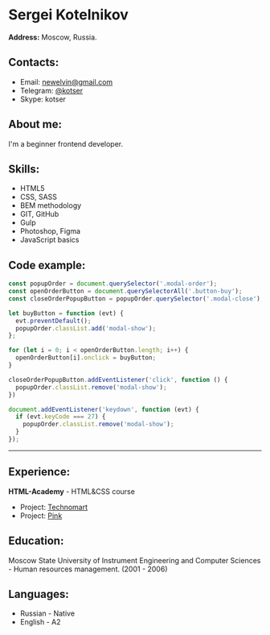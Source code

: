# Sergei Kotelnikov
**Address:** Moscow, Russia.

## Contacts:

* Email: [newelvin@gmail.com](mailto:newelvin@gmail.com)
* Telegram: [@kotser](https://t.me/kotser)
* Skype: kotser

## About me:
I'm a beginner frontend developer.

## Skills:
* HTML5
* CSS, SASS
* BEM methodology
* GIT, GitHub
* Gulp
* Photoshop, Figma
* JavaScript basics

## Code example:
```javascript
const popupOrder = document.querySelector('.modal-order');
const openOrderButton = document.querySelectorAll('.button-buy');
const closeOrderPopupButton = popupOrder.querySelector('.modal-close');

let buyButton = function (evt) {
  evt.preventDefault();
  popupOrder.classList.add('modal-show');
};

for (let i = 0; i < openOrderButton.length; i++) {
  openOrderButton[i].onclick = buyButton;
}

closeOrderPopupButton.addEventListener('click', function () {
  popupOrder.classList.remove('modal-show');
})

document.addEventListener('keydown', function (evt) {
  if (evt.keyCode === 27) {
    popupOrder.classList.remove('modal-show');
  }
});
```
***
## Experience:
**HTML-Academy** - HTML&CSS course
- Project: [Technomart](https://github.com/kotser1/Technomart)
- Project: [Pink](https://github.com/kotser1/1487045-pink-21) 

## Education:
Moscow State University of Instrument Engineering and Computer Sciences - Human resources management. (2001 - 2006)

## Languages:
* Russian - Native
* English - A2
